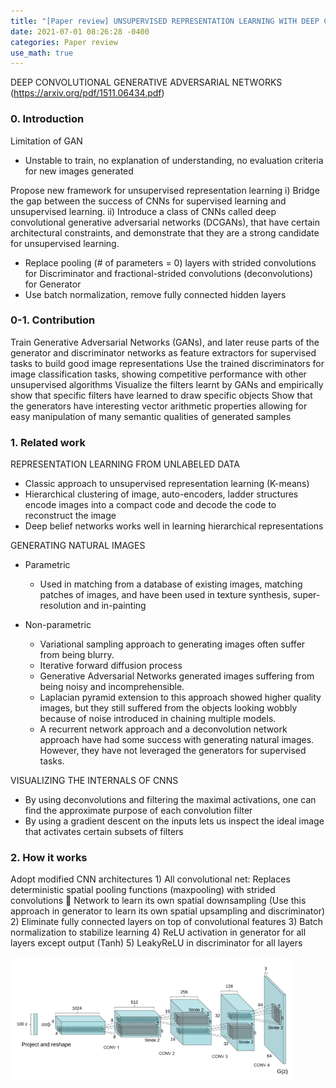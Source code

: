```yaml
---
title: "[Paper review] UNSUPERVISED REPRESENTATION LEARNING WITH DEEP CONVOLUTIONAL GENERATIVE ADVERSARIAL NETWORKS"
date: 2021-07-01 08:26:28 -0400
categories: Paper review
use_math: true
---
```


DEEP CONVOLUTIONAL GENERATIVE ADVERSARIAL NETWORKS (https://arxiv.org/pdf/1511.06434.pdf)

###

### 0. Introduction
Limitation of GAN
 - Unstable to train, no explanation of understanding, no evaluation criteria for new images generated

Propose new framework for unsupervised representation learning
    i)	 Bridge the gap between the success of CNNs for supervised learning and unsupervised learning.
    ii)  Introduce a class of CNNs called deep convolutional generative adversarial networks (DCGANs), that have certain architectural constraints, and demonstrate that they are a strong candidate for unsupervised learning.

- Replace pooling (# of parameters = 0) layers with strided convolutions for Discriminator and fractional-strided convolutions (deconvolutions) for Generator
- Use batch normalization, remove fully connected hidden layers

### 0-1. Contribution
Train Generative Adversarial Networks (GANs), and later reuse parts of the generator and discriminator networks as feature extractors for supervised tasks to build good  image representations
Use the trained discriminators for image classification tasks, showing competitive performance with other unsupervised algorithms
Visualize the filters learnt by GANs and empirically show that specific filters have learned to draw specific objects
Show that the generators have interesting vector arithmetic properties allowing for easy manipulation of many semantic qualities of generated samples




### 1. Related work
REPRESENTATION LEARNING FROM UNLABELED DATA
- Classic approach to unsupervised representation learning (K-means)
- Hierarchical clustering of image, auto-encoders, ladder structures encode images into a compact code and decode the code to reconstruct the image
- Deep belief networks works well in learning hierarchical representations
  
GENERATING NATURAL IMAGES
- Parametric
    - Used in matching from a database of existing images, matching patches of images, and have been used in texture synthesis, super-resolution and in-painting
  
- Non-parametric
    - Variational sampling approach to generating images often suffer from being blurry. 
    - Iterative forward diffusion process
    - Generative Adversarial Networks generated images suffering from being noisy and incomprehensible.
    - Laplacian pyramid extension to this approach showed higher quality images, but they still suffered from the objects looking wobbly because of noise introduced in chaining multiple models.
    - A recurrent network approach and a deconvolution network approach have had some success with generating natural images. However, they have not leveraged the generators for supervised tasks.
  
VISUALIZING THE INTERNALS OF CNNS
- By using deconvolutions and filtering the maximal activations, one can find the approximate purpose of each convolution filter
- By using a gradient descent on the inputs lets us inspect the ideal image that activates certain subsets of filters


### 2. How it works
Adopt modified CNN architectures
    1)	All convolutional net: Replaces deterministic spatial pooling functions (maxpooling) with strided convolutions  Network to learn its own spatial downsampling (Use this approach in generator to learn its own spatial upsampling and discriminator)
    2)	Eliminate fully connected layers on top of convolutional features
    3)	Batch normalization to stabilize learning
    4)	ReLU activation in generator for all layers except output (Tanh)
    5)	LeakyReLU in discriminator for all layers

![DCGAN1](dcgan.png)
























